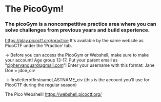 # The PicoGym!
### The picoGym is a noncompetitive practice area where you can solve challenges from previous years and build experience. 
https://play.picoctf.org/practice 
It's available by the same website as PicoCTF under the 'Practice' tab.

→ Before you can access the PicoGym or Webshell, make sure to make your account!
Age group 13-17. Put your parent email as “ciphervanguard@gmail.com”!
Enter your username with this format: Jane Doe = jdoe_civ

→ firstletteroffirstnameLASTNAME_civ
(this is the account you’ll use for PicoCTF during the regular season)

The Pico Webshell!
https://webshell.picoctf.org/ 


